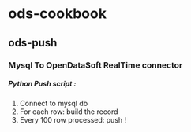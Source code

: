 # ods-cookbook

## ods-push

### Mysql To OpenDataSoft RealTime connector

##### Python Push script :

1. Connect to mysql db
2. For each row: build the record
3. Every 100 row processed: push ! 
